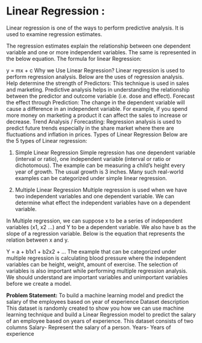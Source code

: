 # Linear Regression : 
Linear regression is one of the ways to perform predictive analysis. It is used to examine regression estimates.

The regression estimates explain the relationship between one dependent variable and one or more independent variables. The same is represented in the below equation.
The formula for linear Regression:

y = mx + c
Why we Use Linear Regression?
Linear regression is used to perform regression analysis. Below are the uses of regression analysis.
Help determine the strength of Predictors: This technique is used in sales and marketing.  Predictive analysis helps in understanding the relationship between the predictor and outcome variable (i.e. dose and effect).
Forecast the effect through Prediction: The change in the dependent variable will cause a difference in an independent variable.  For example, if you spend more money on marketing a product it can affect the sales to increase or decrease.
Trend Analysis / Forecasting: Regression analysis is used to predict future trends especially in the share market where there are fluctuations and inflation in prices.
Types of Linear Regression
Below are the 5 types of Linear regression:

1. Simple Linear Regression
Simple regression has one dependent variable (interval or ratio), one independent variable (interval or ratio or dichotomous). The example can be measuring a child’s height every year of growth. The usual growth is 3 inches. Many such real-world examples can be categorized under simple linear regression.

2. Multiple Linear Regression
Multiple regression is used when we have two independent variables and one dependent variable. We can determine what effect the independent variables have on a dependent variable.


In Multiple regression, we can suppose x to be a series of independent variables (x1, x2 …) and Y to be a dependent variable. We also have b as the slope of a regression variable. Below is the equation that represents the relation between x and y.

Y = a + b1x1 + b2x2 + …
The example that can be categorized under multiple regression is calculating blood pressure where the independent variables can be height, weight, amount of exercise. The selection of variables is also important while performing multiple regression analysis. We should understand are important variables and unimportant variables before we create a model.


**Problem Statement:**
To build a machine learning model and predict the salary of the employees based on year of experience
Dataset description
This dataset is randomly created to show you how we can use machine learning technique and build a Linear Regression model to predict the salary of an employee based on years of experience.
This dataset consists of two columns
Salary- Represent the salary of a person.
Years- Years of experience

